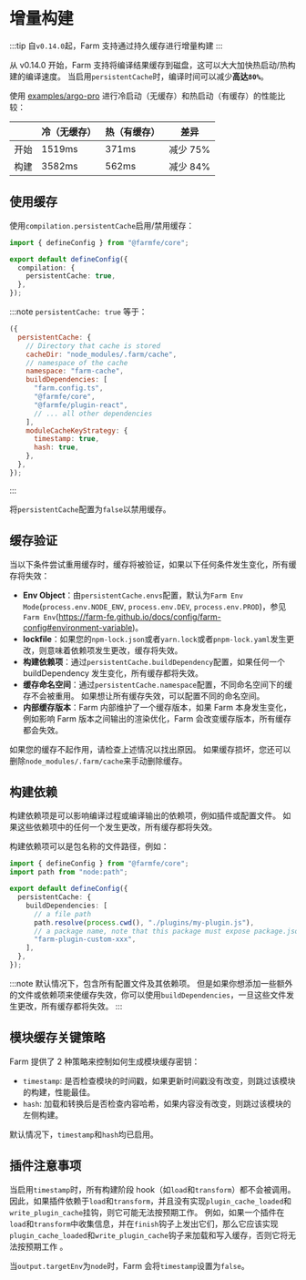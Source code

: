 # 增量构建

:::tip
自`v0.14.0`起，Farm 支持通过持久缓存进行增量构建
:::

从 v0.14.0 开始，Farm 支持将编译结果缓存到磁盘，这可以大大加快热启动/热构建的编译速度。 当启用`persistentCache`时，编译时间可以减少**高达`80%`**。

使用 [examples/argo-pro](https://github.com/farm-fe/farm/tree/main/examples/arco-pro) 进行冷启动（无缓存）和热启动（有缓存）的性能比较：

|      | 冷（无缓存） | 热（有缓存） | 差异     |
| ---- | ------------ | ------------ | -------- |
| 开始 | 1519ms       | 371ms        | 减少 75% |
| 构建 | 3582ms       | 562ms        | 减少 84% |

## 使用缓存

使用`compilation.persistentCache`启用/禁用缓存：

```ts
import { defineConfig } from "@farmfe/core";

export default defineConfig({
  compilation: {
    persistentCache: true,
  },
});
```

:::note
`persistentCache: true` 等于：

```js
({
  persistentCache: {
    // Directory that cache is stored
    cacheDir: "node_modules/.farm/cache",
    // namespace of the cache
    namespace: "farm-cache",
    buildDependencies: [
      "farm.config.ts",
      "@farmfe/core",
      "@farmfe/plugin-react",
      // ... all other dependencies
    ],
    moduleCacheKeyStrategy: {
      timestamp: true,
      hash: true,
    },
  },
});
```

:::

将`persistentCache`配置为`false`以禁用缓存。

## 缓存验证

当以下条件尝试重用缓存时，缓存将被验证，如果以下任何条件发生变化，所有缓存将失效：

- **Env Object**：由`persistentCache.envs`配置，默认为`Farm Env Mode`(`process.env.NODE_ENV`, `process.env.DEV`, `process.env.PROD`)，参见 `Farm Env`(https://farm-fe.github.io/docs/config/farm-config#environment-variable)。
- **lockfile**：如果您的`npm-lock.json`或者`yarn.lock`或者`pnpm-lock.yaml`发生更改，则意味着依赖项发生更改，缓存将失效。
- **构建依赖项**：通过`persistentCache.buildDependency`配置，如果任何一个 buildDependency 发生变化，所有缓存都将失效。
- **缓存命名空间**：通过`persistentCache.namespace`配置，不同命名空间下的缓存不会被重用。 如果想让所有缓存失效，可以配置不同的命名空间。
- **内部缓存版本**：Farm 内部维护了一个缓存版本，如果 Farm 本身发生变化，例如影响 Farm 版本之间输出的渲染优化，Farm 会改变缓存版本，所有缓存都会失效。

如果您的缓存不起作用，请检查上述情况以找出原因。 如果缓存损坏，您还可以删除`node_modules/.farm/cache`来手动删除缓存。

## 构建依赖

构建依赖项是可以影响编译过程或编译输出的依赖项，例如插件或配置文件。 如果这些依赖项中的任何一个发生更改，所有缓存都将失效。

构建依赖项可以是包名称的文件路径，例如：

```ts
import { defineConfig } from "@farmfe/core";
import path from "node:path";

export default defineConfig({
  persistentCache: {
    buildDependencies: [
      // a file path
      path.resolve(process.cwd(), "./plugins/my-plugin.js"),
      // a package name, note that this package must expose package.json
      "farm-plugin-custom-xxx",
    ],
  },
});
```

:::note
默认情况下，包含所有配置文件及其依赖项。 但是如果你想添加一些额外的文件或依赖项来使缓存失效，你可以使用`buildDependencies`，一旦这些文件发生更改，所有缓存都将失效。
:::

## 模块缓存关键策略

Farm 提供了 2 种策略来控制如何生成模块缓存密钥：

- `timestamp`: 是否检查模块的时间戳，如果更新时间戳没有改变，则跳过该模块的构建，性能最佳。
- `hash`: 加载和转换后是否检查内容哈希，如果内容没有改变，则跳过该模块的左侧构建。

默认情况下，`timestamp`和`hash`均已启用。

## 插件注意事项

当启用`timestamp`时，所有构建阶段 hook（如`load`和`transform`）都不会被调用。 因此，如果插件依赖于`load`和`transform`，并且没有实现`plugin_cache_loaded`和`write_plugin_cache`挂钩，则它可能无法按预期工作。 例如，如果一个插件在`load`和`transform`中收集信息，并在`finish`钩子上发出它们，那么它应该实现`plugin_cache_loaded`和`write_plugin_cache`钩子来加载和写入缓存，否则它将无法按预期工作 。

当`output.targetEnv`为`node`时，Farm 会将`timestamp`设置为`false`。

<!-- ## 深入持久化 -->

